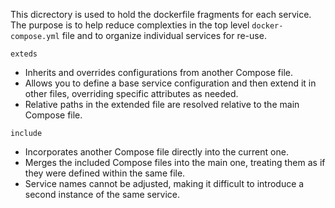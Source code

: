 This dicrectory is used to hold the dockerfile fragments for each service.
The purpose is to help reduce complexties in the top level `docker-compose.yml` file and to organize individual services for re-use.

`exteds`
- Inherits and overrides configurations from another Compose file.
- Allows you to define a base service configuration and then extend it in other files, overriding specific attributes as needed.
- Relative paths in the extended file are resolved relative to the main Compose file.

`include`
- Incorporates another Compose file directly into the current one.
- Merges the included Compose files into the main one, treating them as if they were defined within the same file.
- Service names cannot be adjusted, making it difficult to introduce a second instance of the same service.